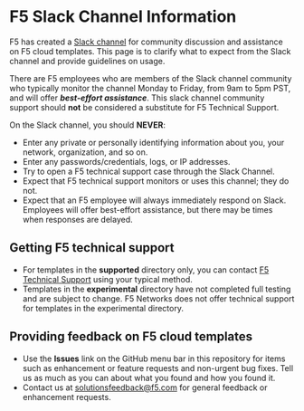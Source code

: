 # F5 Slack Channel Information

F5 has created a [Slack channel](https://f5cloudsolutions.herokuapp.com) for community discussion and assistance on F5 cloud templates.  This page is to clarify what to expect from the Slack channel and provide guidelines on usage.

There are F5 employees who are members of the Slack channel community who typically monitor the channel Monday to Friday, from 9am to 5pm PST, and will offer ***best-effort assistance***.  This slack channel community support should **not** be considered a substitute for F5 Technical Support. 

On the Slack channel, you should **NEVER**:

- Enter any private or personally identifying information about you, your network, organization, and so on.
- Enter any passwords/credentials, logs, or IP addresses.
- Try to open a F5 technical support case through the Slack Channel.
- Expect that F5 technical support monitors or uses this channel; they do not.
- Expect that an F5 employee will always immediately respond on Slack. Employees will offer best-effort assistance, but there may be times when responses are delayed.

## Getting F5 technical support

- For templates in the **supported** directory only, you can contact [F5 Technical Support](https://support.f5.com/csp/article/K25327565) using your typical method.  
- Templates in the **experimental** directory have not completed full testing and are subject to change.  F5 Networks does not offer technical support for templates in the experimental directory.
  
## Providing feedback on F5 cloud templates

- Use the **Issues** link on the GitHub menu bar in this repository for items such as enhancement or feature requests and non-urgent bug fixes. Tell us as much as you can about what you found and how you found it.
- Contact us at [solutionsfeedback@f5.com](mailto:solutionsfeedback@f5.com?subject=GitHub%20Feedback) for general feedback or enhancement requests.